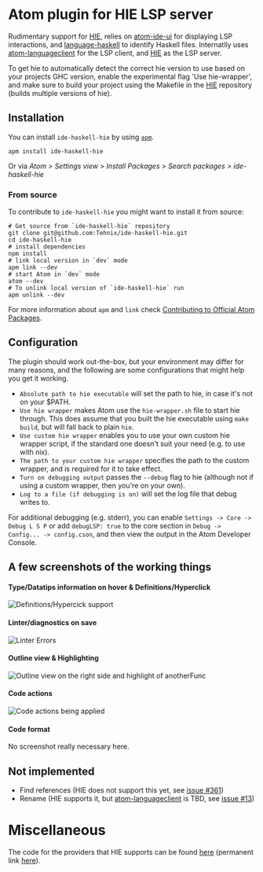 # Atom plugin for HIE LSP server
Rudimentary support for [HIE](https://github.com/haskell/haskell-ide-engine), relies on [atom-ide-ui](https://atom.io/packages/atom-ide-ui) for displaying LSP interactions, and [language-haskell](https://atom.io/packages/language-haskell) to identify Haskell files. Internatlly uses [atom-languageclient](https://github.com/atom/atom-languageclient) for the LSP client, and [HIE](https://github.com/haskell/haskell-ide-engine) as the LSP server.

To get hie to automatically detect the correct hie version to use based on your projects GHC version, enable the experimental flag 'Use hie-wrapper', and make sure to build your project using the Makefile in the [HIE](https://github.com/haskell/haskell-ide-engine) repository (builds multiple versions of hie).

## Installation

You can install `ide-haskell-hie` by using [`apm`](https://github.com/atom/apm).
```
apm install ide-haskell-hie
```
Or via _Atom > Settings view > Install Packages > Search packages > ide-haskell-hie_

### From source
To contribute to `ide-haskell-hie` you might want to install it from source:
```
# Get source from `ide-haskell-hie` repository
git clone git@github.com:Tehnix/ide-haskell-hie.git
cd ide-haskell-hie
# install dependencies
npm install
# link local version in `dev` mode
apm link --dev
# start Atom in `dev` mode
atom --dev
# To unlink local version of `ide-haskell-hie` run
apm unlink --dev
```
For more information about `apm` and `link` check [Contributing to Official Atom Packages]( https://flight-manual.atom.io/hacking-atom/sections/contributing-to-official-atom-packages/#contributing-to-official-atom-packages).


## Configuration

The plugin should work out-the-box, but your environment may differ for many reasons, and the following are some configurations that might help you get it working.

- `Absolute path to hie executable` will set the path to hie, in case it's not on your $PATH.
- `Use hie wrapper` makes Atom use the `hie-wrapper.sh` file to start hie through. This does assume that you built the hie executable using `make build`, but will fall back to plain `hie`.
- `Use custom hie wrapper` enables you to use your own custom hie wrapper script, if the standard one doesn't suit your need (e.g. to use with nix).
- `The path to your custom hie wrapper` specifies the path to the custom wrapper, and is required for it to take effect.
- `Turn on debugging output` passes the `--debug` flag to hie (although not if using a custom wrapper, then you're on your own).
- `Log to a file (if debugging is on)` will set the log file that debug writes to.

For additional debugging (e.g. stderr), you can enable `Settings -> Core -> Debug L S P` or add `debugLSP: true` to the core section in `Debug -> Config... -> config.cson`, and then view the output in the Atom Developer Console.


## A few screenshots of the working things
#### Type/Datatips information on hover & Definitions/Hyperclick
![Definitions/Hypercick support](https://user-images.githubusercontent.com/1189998/30351887-6a3f4d70-9858-11e7-87ae-ab90be448023.png)

#### Linter/diagnostics on save
![Linter Errors](https://user-images.githubusercontent.com/1189998/30351907-7d3d585e-9858-11e7-9a2f-66a8a1582010.png)

#### Outline view & Highlighting
![Outline view on the right side and highlight of anotherFunc](https://user-images.githubusercontent.com/1189998/30351896-71e56dca-9858-11e7-85d7-1d90eee11807.png)

#### Code actions
![Code actions being applied](https://user-images.githubusercontent.com/1189998/32152232-092b5aaa-bd66-11e7-8b48-583f21a9231e.gif)

#### Code format
No screenshot really necessary here.

## Not implemented

- Find references (HIE does not support this yet, see [issue #361](https://github.com/haskell/haskell-ide-engine/issues/361))
- Rename (HIE supports it, but [atom-languageclient](https://github.com/atom/atom-languageclient#capabilities) is TBD, see [issue #13](https://github.com/atom/atom-languageclient/issues/13))

# Miscellaneous
The code for the providers that HIE supports can be found [here](https://github.com/haskell/haskell-ide-engine/blob/master/src/Haskell/Ide/Engine/Transport/LspStdio.hs#L758) (permanent link [here](https://github.com/haskell/haskell-ide-engine/blob/0e520cf8f93dbc6a41723bfc95c8c43f87fa6757/src/Haskell/Ide/Engine/Transport/LspStdio.hs#L758)).
